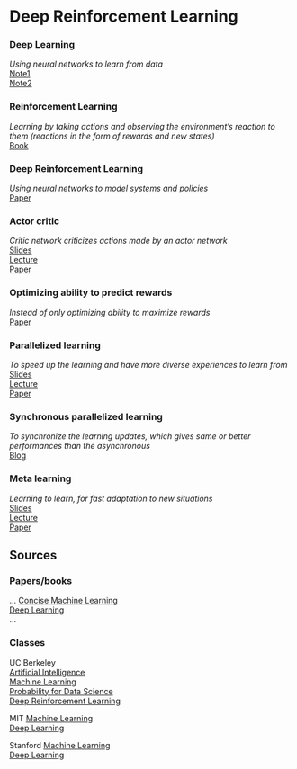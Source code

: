 # Deep Reinforcement Learning

### Deep Learning
*Using neural networks to learn from data*  
[Note1](http://cs231n.github.io/neural-networks-1/)  
[Note2](http://cs231n.github.io/neural-networks-3/)  

### Reinforcement Learning
*Learning by taking actions and observing the environment’s reaction to them (reactions in the form of rewards and new states)*  
[Book](https://web.stanford.edu/class/psych209/Readings/SuttonBartoIPRLBook2ndEd.pdf)  

### Deep Reinforcement Learning
*Using neural networks to model systems and policies*  
[Paper](https://storage.googleapis.com/deepmind-media/dqn/DQNNaturePaper.pdf)  

### Actor critic 
*Critic network criticizes actions made by an actor network*  
[Slides](http://rail.eecs.berkeley.edu/deeprlcourse/static/slides/lec-6.pdf)  
[Lecture](https://youtu.be/Tol_jw5hWnI)  
[Paper](https://dspace.mit.edu/bitstream/handle/1721.1/8120/51552606-MIT.pdf;sequence=2)  

### Optimizing ability to predict rewards
*Instead of only optimizing ability to maximize rewards*  
[Paper](https://arxiv.org/pdf/1502.05477.pdf)  

### Parallelized learning 
*To speed up the learning and have more diverse experiences to learn from*  
[Slides](http://rail.eecs.berkeley.edu/deeprlcourse/static/slides/lec-21.pdf)  
[Lecture](https://youtu.be/Y6feXBY6_XQ)  
[Paper](https://arxiv.org/pdf/1602.01783.pdf)  

### Synchronous parallelized learning 
*To synchronize the learning updates, which gives same or better performances than the asynchronous*  
[Blog](https://blog.openai.com/baselines-acktr-a2c/)  

### Meta learning
*Learning to learn, for fast adaptation to new situations*  
[Slides](http://rail.eecs.berkeley.edu/deeprlcourse/static/slides/lec-20.pdf)  
[Lecture](https://youtu.be/lXJeYCRtFvI)  
[Paper](https://arxiv.org/pdf/1703.03400.pdf)  


## Sources

### Papers/books

...
[Concise Machine Learning](https://people.eecs.berkeley.edu/~jrs/papers/machlearn.pdf)  
[Deep Learning](http://www.deeplearningbook.org/)  
...

### Classes 

UC Berkeley  
[Artificial Intelligence](https://inst.eecs.berkeley.edu/~cs188)  
[Machine Learning](http://www.eecs189.org/)  
[Probability for Data Science](http://prob140.org/)  
[Deep Reinforcement Learning](http://rail.eecs.berkeley.edu/deeprlcourse/)  

MIT
[Machine Learning](http://courses.csail.mit.edu/6.036/)  
[Deep Learning](https://deeplearning.mit.edu/)  

Stanford
[Machine Learning](https://see.stanford.edu/course/cs229)  
[Deep Learning](http://cs231n.github.io/)  
